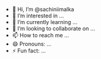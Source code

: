- 👋 Hi, I’m @sachiniimalka
- 👀 I’m interested in ...
- 🌱 I’m currently learning ...
- 💞️ I’m looking to collaborate on ...
- 📫 How to reach me ...
- 😄 Pronouns: ...
- ⚡ Fun fact: ...

<!---
sachiniimalka/sachiniimalka is a ✨ special ✨ repository because its `README.md` (this file) appears on your GitHub profile.
You can click the Preview link to take a look at your changes.
--->
